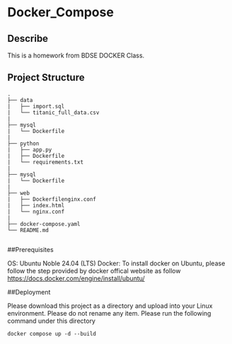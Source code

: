 # Docker_Compose

## Describe 
This is a homework from BDSE DOCKER Class. 

## Project Structure
```
.
├── data
|   ├── import.sql
|   └── titanic_full_data.csv
|
├── mysql
|   └── Dockerfile
|
├── python
|   ├── app.py
|   ├── Dockerfile
|   └── requirements.txt
|
├── mysql
|   └── Dockerfile
|
├── web
|   ├── Dockerfilenginx.conf
|   ├── index.html
|   └── nginx.conf
|
├── docker-compose.yaml
└── README.md
    
```
##Prerequisites

OS: Ubuntu Noble 24.04 (LTS)
Docker: To install docker on Ubuntu, please follow the step provided by docker offical website as follow https://docs.docker.com/engine/install/ubuntu/


##Deployment

Please download this project as a directory and upload into your Linux environment.
Please do not rename any item.
Please run the following command under this directory

```
docker compose up -d --build
```
